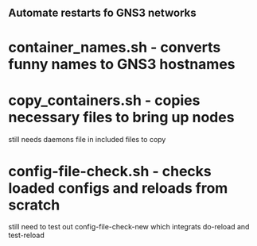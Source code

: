## Automate restarts fo GNS3 networks
# container_names.sh - converts funny names to GNS3 hostnames
# copy_containers.sh - copies necessary files to bring up nodes
still needs daemons file in included files to copy
# config-file-check.sh - checks loaded configs and reloads from scratch
still need to test out config-file-check-new which integrats do-reload and test-reload

